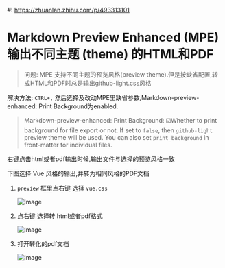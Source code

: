 #! https://zhuanlan.zhihu.com/p/493313101

# Markdown Preview Enhanced (MPE) 输出不同主题 (theme) 的HTML和PDF

>问题: MPE 支持不同主题的预览风格(preview theme).但是按缺省配置,转成HTML和PDF时总是输出github-light.css风格

解决方法: `CTRL+,` 然后选择及改动MPE里缺省参数,Markdown-preview-enhanced: Print Background为enabled.

> Markdown-preview-enhanced: Print Background:
> ☑️Whether to print background for file export or not. If set to `false`, then `github-light` preview theme will be used. You can also set `print_background` in front-matter for individual files.

右键点击html或者pdf输出时候,输出文件与选择的预览风格一致

下图选择 Vue 风格的输出,并转为相同风格的PDF文档

1. `preview` 框里点右键 选择 `vue.css`

    ![Image](https://pic4.zhimg.com/80/v2-bc8fdaacf577ce2dafcf81418b438cd1.png)

1. 点右键 选择转 html或者pdf格式

    ![Image](https://pic4.zhimg.com/80/v2-c48f320cd3753c8f5412bf631322e382.png)

1. 打开转化的pdf文档

    ![Image](https://pic4.zhimg.com/80/v2-a2d7f952bb3e43337f7cd5d828a16e33.png)